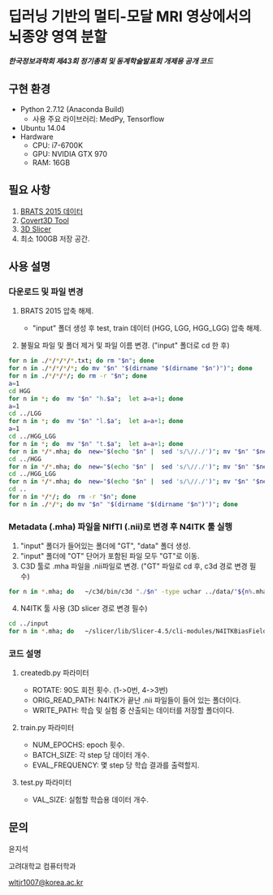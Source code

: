 # 딥러닝 기반의 멀티-모달 MRI 영상에서의 뇌종양 영역 분할

***한국정보과학회 제43회 정기총회 및 동계학술발표회 개제용 공개 코드***

## 구현 환경
* Python 2.7.12 (Anaconda Build)
    * 사용 주요 라이브러리: MedPy, Tensorflow
* Ubuntu 14.04
* Hardware
    * CPU: i7-6700K
    * GPU: NVIDIA GTX 970
    * RAM: 16GB

## 필요 사항
1. [BRATS 2015 데이터](https://www.smir.ch/BRATS/Start2015)
2. [Covert3D Tool](http://www.itksnap.org/pmwiki/pmwiki.php?n=Downloads.SNAP3)
3. [3D Slicer](http://download.slicer.org/)
4. 최소 100GB 저장 공간.
    

## 사용 설명

### 다운로드 및 파일 변경

1. BRATS 2015 압축 해제.

    * "input" 폴더 생성 후 test, train 데이터 (HGG, LGG, HGG_LGG) 압축 해제.

2. 불필요 파일 및 폴더 제거 및 파일 이름 변경. ("input" 폴더로 cd 한 후)
```bash
for n in ./*/*/*/*.txt; do rm "$n"; done
for n in ./*/*/*/*; do mv "$n" "$(dirname "$(dirname "$n")")"; done
for n in ./*/*/*/; do rm -r "$n"; done
a=1
cd HGG
for n in *; do  mv "$n" "h.$a";  let a=a+1; done
a=1
cd ../LGG
for n in *; do  mv "$n" "l.$a";  let a=a+1; done
a=1
cd ../HGG_LGG
for n in *; do  mv "$n" "t.$a";  let a=a+1; done
for n in */*.mha; do  new="$(echo "$n" |  sed 's/\//./')"; mv "$n" "$new"; done
cd ../HGG
for n in */*.mha; do  new="$(echo "$n" |  sed 's/\//./')"; mv "$n" "$new"; done
cd ../HGG_LGG
for n in */*.mha; do  new="$(echo "$n" |  sed 's/\//./')"; mv "$n" "$new"; done
cd ..
for n in */*/; do  rm -r "$n"; done
for n in ./*/*; do mv "$n" "$(dirname "$(dirname "$n")")"; done
```

### Metadata (.mha) 파일을 NIfTI (.nii)로 변경 후 N4ITK 툴 실행
1. "input" 폴더가 들어있는 폴더에 "GT", "data" 폴더 생성.
2. "input" 폴더에 "OT" 단어가 포함된 파일 모두 "GT"로 이동.
3. C3D 툴로 .mha 파일을 .nii파일로 변경. ("GT" 파일로 cd 후, c3d 경로 변경 필수)
```bash
for n in *.mha; do   ~/c3d/bin/c3d "./$n" -type uchar ../data/"${n%.mha}.nii"; done
```
4. N4ITK 툴 사용 (3D slicer 경로 변경 필수)
```bash
cd ../input
for n in *.mha; do   ~/slicer/lib/Slicer-4.5/cli-modules/N4ITKBiasFieldCorrection "./$n" ../data/"${n%.mha}.nii"; done
```

### 코드 설명
1. createdb.py 파라미터

    * ROTATE: 90도 회전 횟수. (1->0번, 4->3번)
    * ORIG_READ_PATH: N4ITK가 끝난 .nii 파일들이 들어 있는 폴더이다.
    * WRITE_PATH: 학습 및 실험 중 산출되는 데이터를 저장할 폴더이다.

2. train.py 파라미터

    * NUM_EPOCHS: epoch 횟수.
    * BATCH_SIZE: 각 step 당 데이터 개수.
    * EVAL_FREQUENCY: 몇 step 당 학습 결과를 출력할지.

3. test.py 파라미터

    * VAL_SIZE: 실험할 학습용 데이터 개수.
    
    
## 문의
윤지석

고려대학교 컴퓨터학과

wltjr1007@korea.ac.kr
